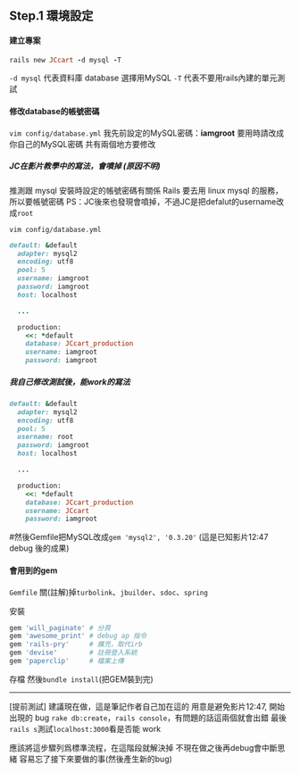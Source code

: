 ## Step.1 環境設定

#### 建立專案
```ruby
rails new JCcart -d mysql -T
```

`-d mysql` 代表資料庫 database 選擇用MySQL
`-T` 代表不要用rails內建的單元測試

#### 修改database的帳號密碼
`vim config/database.yml`
我先前設定的MySQL密碼：**iamgroot**
要用時請改成你自己的MySQL密碼
共有兩個地方要修改

##### JC在影片教學中的寫法，會噴掉 (原因不明)
推測跟 mysql 安裝時設定的帳號密碼有關係
Rails 要去用 linux mysql 的服務，所以要帳號密碼
PS：JC後來也發現會噴掉，不過JC是把defalut的username改成`root`

`vim config/database.yml`
```ruby
default: &default
  adapter: mysql2
  encoding: utf8
  pool: 5
  username: iamgroot
  password: iamgroot
  host: localhost

  ...

  production:
    <<: *default
    database: JCcart_production
    username: iamgroot
    password: iamgroot

```

##### 我自己修改測試後，能work的寫法
```ruby
default: &default
  adapter: mysql2
  encoding: utf8
  pool: 5
  username: root
  password: iamgroot
  host: localhost

  ...

  production:
    <<: *default
    database: JCcart_production
    username: JCcart
    password: iamgroot

```

#然後Gemfile把MySQL改成`gem 'mysql2', '0.3.20'`
(這是已知影片12:47 debug 後的成果)
#### 會用到的gem

`Gemfile`
關(註解)掉`turbolink`、`jbuilder`、`sdoc`、`spring`

安裝
```ruby
gem 'will_paginate' # 分頁
gem 'awesome_print' # debug ap 指令
gem 'rails-pry'     # 擴充，取代irb
gem 'devise'        # 註冊登入系統
gem 'paperclip'     # 檔案上傳
```
存檔
然後`bundle install`(把GEM裝到完)
***
[提前測試] 建議現在做，這是筆記作者自己加在這的
用意是避免影片12:47, 開始出現的 bug
`rake db:create`，`rails console`，有問題的話這兩個就會出錯
最後`rails s`測試`localhost:3000`看是否能 work

應該將這步驟列爲標準流程，在這階段就解決掉
不現在做之後再debug會中斷思緒
容易忘了接下來要做的事(然後產生新的bug)
